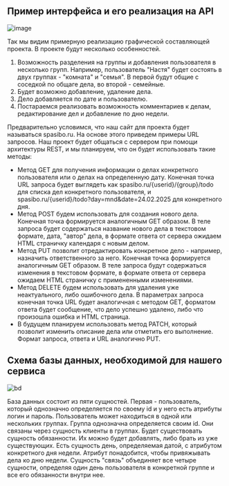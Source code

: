 ## Пример интерфейса и его реализация на API

![image](https://github.com/user-attachments/assets/4ab1d430-21f0-4d15-a4ed-81463c20ebb3)

Так мы видим примерную реализацию графической составляющей проекта. В проекте будут несколько особенностей. 
1. Возможность разделения на группы и добавления пользователя в несколько групп. Например, пользователь "Настя" будет состоять в двух группах - "комната" и "семья". В первой будут общие с соседкой по общаге дела, во второй - семейные.
2. Будет возможно добавление, удаление дела.
3. Дело добавляется по дате и пользователю.
4. Постараемся реализовать возможность комментариев к делам, редактирование дел и добавление по дню недели.

Предварительно условимся, что наш сайт для проекта будет называться spasibo.ru. На основе этого приведем примеры URL запросов. Наш проект будет общаться с сервером при помощи архитектуры REST, и мы планируем, что он будет использовать такие методы:
* Метод GET для получения информации о делах конкретного пользователя или о делах на определенную дату. Конечная точка URL запроса будет выглядеть как spasibo.ru/{userid}/{group}/todo для списка дел конкретного пользователя, и spasibo.ru/{userid}/todo?day=mnd&date=24.02.2025 для конкретного дня.
* Метод POST будем использовать для создания нового дела. Конечная точка формируется аналогичным GET образом. В теле запроса будет содержаться название нового дела в текстовом формате, дата, "автор" дела, в формате ответа от сервера ожидаем HTML страничку календаря с новым делом.
* Метод PUT позволит отредактировать конкретное дело - например, назначить ответственного за него. Конечная точка формируется аналогичным GET образом. В теле запроса будут содержаться изменения в текстовом формате, в формате ответа от сервера ожидаем HTML страничку с примененными изменениями.
* Метод DELETE будем использовать для удаления уже неактуального, либо ошибочного дела. В параметрах запроса конечная точка URL будет аналогичная с методом GET, форматом ответа будет сообщение, что дело успешно удалено, либо что произошла ошибка и HTML страница.
* В будущем планируем использовать метод PATCH, который позволит изменить описание дела или отметить его выполнение. Формат запроса, ответа и URL аналогично PUT.

## Схема базы данных, необходимой для нашего сервиса

![bd](https://sun9-26.userapi.com/impg/3wUBYBdHxCeA-7j1LoS-gdumekwvdZ03QlO2WQ/49MkB7JU6wg.jpg?size=904x559&quality=95&sign=7855a3e3abb0c294373cb3173468928b&type=album)

База данных состоит из пяти сущностей. 
Первая - пользователь, который однозначно определяется по своему id и у него есть атрибуты логин и пароль. Пользователь может находиться в одной или нескольких группах. Группа однозначна определяется своим id. Они связаны через сущность клиенты в группах. Будет существовать сущность обязанности. Их можно будет добавлять, либо брать из уже существующих. Есть сущность день, определяемая датой, с атрибутом конкретного дня недели. Атрибут понадобится, чтобы привяжывать дела ко дню недели. Сущность "связь" объединяет все четыре сущности, определяя один день пользователя в конкретной группе и все его обязанности внутри нее.  
